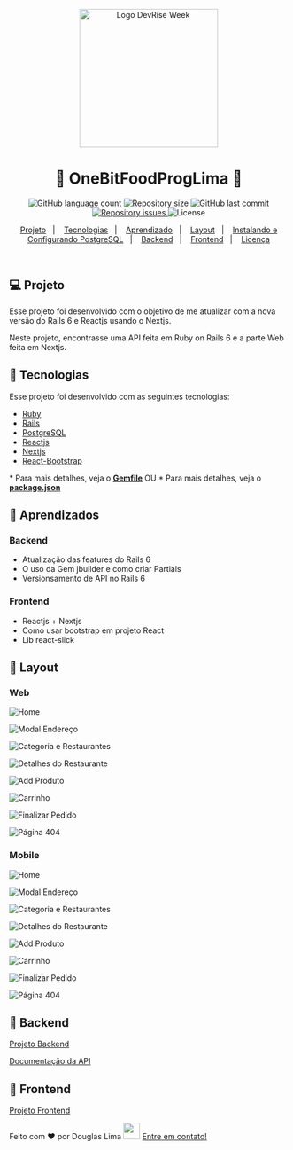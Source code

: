 <p align="center">
  <img alt="Logo DevRise Week" title="#douglasproglima-apps" src="https://rubyonrails.org/images/rails-logo.svg" width="250px" />
</p>

<h1 align="center">
🚀 OneBitFoodProgLima 🚀
</h1>

<p align="center">
  <img alt="GitHub language count" src="https://img.shields.io/github/languages/count/Douglasproglima/OneBitFoodAll">

  <img alt="Repository size" src="https://img.shields.io/github/repo-size/Douglasproglima/OneBitFoodAll">

  <a href="https://github.com/Douglasproglima/OneBitFoodAll/commits/main">
    <img alt="GitHub last commit" src="https://img.shields.io/github/last-commit/Douglasproglima/OneBitFoodAll">
  </a>

  <a href="https://github.com/Douglasproglima/FindHouses/issues">
    <img alt="Repository issues" src="https://img.shields.io/github/issues/Douglasproglima/OneBitFoodAll">
  </a>

  <img alt="License" src="https://img.shields.io/badge/license-MIT-brightgreen">
</p>

<p align="center">
  <a href="#-projeto">Projeto</a>&nbsp;&nbsp;&nbsp;|&nbsp;&nbsp;&nbsp;
  <a href="#rocket-tecnologias">Tecnologias</a>&nbsp;&nbsp;&nbsp;|&nbsp;&nbsp;&nbsp;
    <a href="#rocket-aprendizado">Aprendizado</a>&nbsp;&nbsp;&nbsp;|&nbsp;&nbsp;&nbsp;
  <a href="#rocket-layout">Layout</a>&nbsp;&nbsp;&nbsp;|&nbsp;&nbsp;&nbsp;
  <a href="#rocket-install-config-postgresql">Instalando e Configurando PostgreSQL</a>&nbsp;&nbsp;&nbsp;|&nbsp;&nbsp;&nbsp;
  <a href="#rocket-backend">Backend</a>&nbsp;&nbsp;&nbsp;|&nbsp;&nbsp;&nbsp;
  <a href="#rocket-frontend">Frontend</a>&nbsp;&nbsp;&nbsp;|&nbsp;&nbsp;&nbsp;
  <a href="#memo-licença">Licença</a>
</p>
<br>

## 💻 Projeto

Esse projeto foi desenvolvido com o objetivo de me atualizar com a nova versão do Rails 6 e Reactjs usando o Nextjs.

Neste projeto, encontrasse uma API feita em Ruby on Rails 6 e a parte Web feita em Nextjs.

## :rocket: Tecnologias

Esse projeto foi desenvolvido com as seguintes tecnologias:

- [Ruby](https://www.ruby-lang.org/pt/)
- [Rails](https://rubyonrails.org/)
- [PostgreSQL](https://www.postgresql.org/)
- [Reactjs](https://pt-br.reactjs.org/)
- [Nextjs](https://nextjs.org/)
- [React-Bootstrap](https://react-bootstrap.github.io/)

\* Para mais detalhes, veja o **[Gemfile](./Backend/GemFile)**
OU
\* Para mais detalhes, veja o **[package.json](./frontend/package.json)**

## :school_satchel: Aprendizados
### Backend
- Atualização das features do Rails 6
- O uso da Gem jbuilder e como criar Partials
- Versionsamento de API no Rails 6

### Frontend
- Reactjs + Nextjs
- Como usar bootstrap em projeto React
- Lib react-slick

## 🎨 Layout

### Web

![Home](./frontend/assets/images/web/01.png)

![Modal Endereço](./frontend/assets/images/web/02.png)

![Categoria e Restaurantes](./frontend/assets/images/web/03.png)

![Detalhes do Restaurante](./frontend/assets/images/web/04.png)

![Add Produto](./frontend/assets/images/web/05.png)

![Carrinho](./frontend/assets/images/web/06.png)

![Finalizar Pedido](./frontend/assets/images/web/07.png)

![Página 404](./frontend/assets/images/web/08.png)


### Mobile

![Home](./frontend/assets/images/mobile/01-mobile.png)

![Modal Endereço](./frontend/assets/images/mobile/02-mobile.png)

![Categoria e Restaurantes](./frontend/assets/images/mobile/03-mobile.png)

![Detalhes do Restaurante](./frontend/assets/images/mobile/04-mobile.png)

![Add Produto](./frontend/assets/images/mobile/05-mobile.png)

![Carrinho](./frontend/assets/images/mobile/06-mobile.png)

![Finalizar Pedido](./frontend/assets/images/mobile/07-mobile.png)

![Página 404](./frontend/assets/images/moible/08-moible.png)


## :notebook: Backend
[Projeto Backend](./Backend/README.md)

[Documentação da API](https://documenter.getpostman.com/view/2433434/TzeTKpyN)
## :notebook: Frontend
[Projeto Frontend](./frontend/README.md)

Feito com ❤️ por Douglas Lima <img src="https://raw.githubusercontent.com/Douglasproglima/douglasproglima/master/gifs/Hi.gif" width="30px"></h2> [Entre em contato!](https://www.linkedin.com/in/douglasproglima)